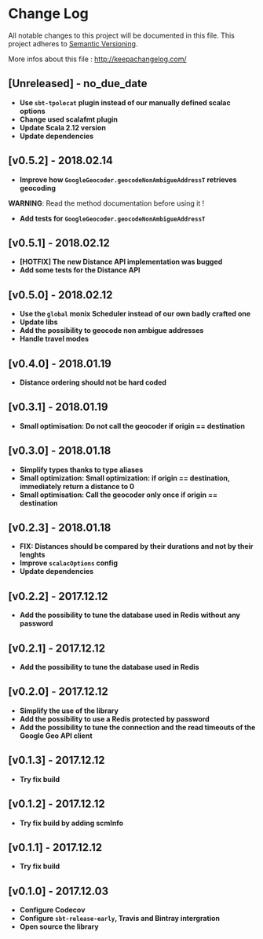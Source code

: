# Change Log
All notable changes to this project will be documented in this file.
This project adheres to [Semantic Versioning](http://semver.org/).

More infos about this file : http://keepachangelog.com/

## [Unreleased] - no_due_date

- **Use `sbt-tpolecat` plugin instead of our manually defined scalac options**
- **Change used scalafmt plugin**
- **Update Scala 2.12 version**
- **Update dependencies**

## [v0.5.2] - 2018.02.14

- **Improve how `GoogleGeocoder.geocodeNonAmbigueAddressT` retrieves geocoding**

**WARNING**: Read the method documentation before using it !

- **Add tests for `GoogleGeocoder.geocodeNonAmbigueAddressT`**

## [v0.5.1] - 2018.02.12

- **[HOTFIX] The new Distance API implementation was bugged**
- **Add some tests for the Distance API**

## [v0.5.0] - 2018.02.12

- **Use the `global` monix Scheduler instead of our own badly crafted one**
- **Update libs**
- **Add the possibility to geocode non ambigue addresses**
- **Handle travel modes**

## [v0.4.0] - 2018.01.19

- **Distance ordering should not be hard coded**

## [v0.3.1] - 2018.01.19

- **Small optimisation: Do not call the geocoder if origin == destination**

## [v0.3.0] - 2018.01.18

- **Simplify types thanks to type aliases**
- **Small optimization: Small optimization: if origin == destination, immediately return a distance to 0**
- **Small optimisation: Call the geocoder only once if origin == destination**

## [v0.2.3] - 2018.01.18

- **FIX: Distances should be compared by their durations and not by their lenghts**
- **Improve `scalacOptions` config**
- **Update dependencies**

## [v0.2.2] - 2017.12.12

- **Add the possibility to tune the database used in Redis without any password**

## [v0.2.1] - 2017.12.12

- **Add the possibility to tune the database used in Redis**

## [v0.2.0] - 2017.12.12

- **Simplify the use of the library**
- **Add the possibility to use a Redis protected by password**
- **Add the possibility to tune the connection and the read timeouts of the Google Geo API client**

## [v0.1.3] - 2017.12.12

- **Try fix build**

## [v0.1.2] - 2017.12.12

- **Try fix build by adding scmInfo**

## [v0.1.1] - 2017.12.12

- **Try fix build**

## [v0.1.0] - 2017.12.03

- **Configure Codecov**
- **Configure `sbt-release-early`, Travis and Bintray intergration** 
- **Open source the library**